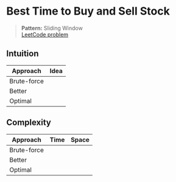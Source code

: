 # Best Time to Buy and Sell Stock

> **Pattern:** Sliding Window  
> [LeetCode problem](https://leetcode.com/problems/best-time-to-buy-and-sell-stock/)

## Intuition

| Approach | Idea |
|----------|------|
| Brute-force | |
| Better | |
| Optimal | |

## Complexity

| Approach  | Time | Space |
|-----------|------|-------|
| Brute-force |  |  |
| Better |  |  |
| Optimal |  |  |

